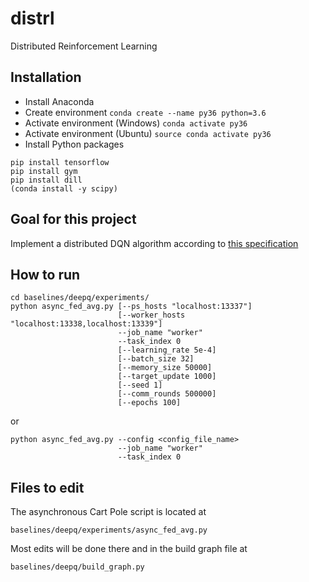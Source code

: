 # distrl
Distributed Reinforcement Learning

## Installation ##
* Install Anaconda
* Create environment `conda create --name py36 python=3.6`
* Activate environment (Windows) `conda activate py36`
* Activate environment (Ubuntu)  `source conda activate py36`
* Install Python packages

```
pip install tensorflow
pip install gym
pip install dill
(conda install -y scipy)
```

## Goal for this project ##
Implement a distributed DQN algorithm according to [this specification](https://docs.google.com/document/d/1e-qyvwNSRq7npmq5qqD5Il9vW4LCe7U6FWBzS1ZLFUw)

## How to run ##

    cd baselines/deepq/experiments/
    python async_fed_avg.py [--ps_hosts "localhost:13337"]
                            [--worker_hosts "localhost:13338,localhost:13339"]
                            --job_name "worker"
                            --task_index 0
                            [--learning_rate 5e-4]
                            [--batch_size 32]
                            [--memory_size 50000]
                            [--target_update 1000]
                            [--seed 1]
                            [--comm_rounds 500000]
                            [--epochs 100]

or

    python async_fed_avg.py --config <config_file_name>
                            --job_name "worker"
                            --task_index 0

## Files to edit ##
The asynchronous Cart Pole script is located at

    baselines/deepq/experiments/async_fed_avg.py
    
Most edits will be done there and in the build graph file at

    baselines/deepq/build_graph.py
